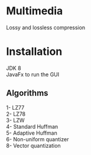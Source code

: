 Multimedia
========
Lossy and lossless compression

Installation
==============
JDK 8 <br />
JavaFx to run the GUI <br />

Algorithms
-
1- LZ77 <br />
2- LZ78 <br />
3- LZW <br />
4- Standard Huffman <br />
5- Adaptive Huffman <br />
6- Non-uniform quantizer <br />
8- Vector quantization <br />
